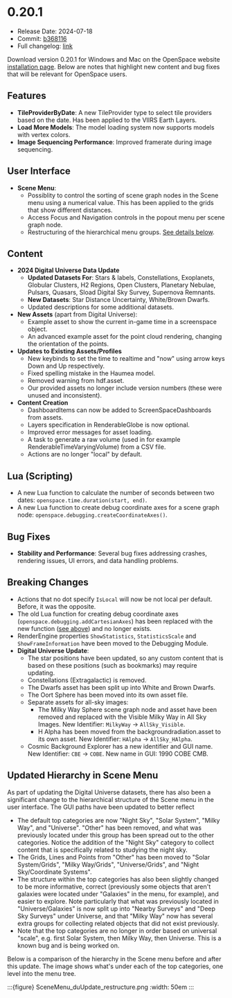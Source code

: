 # 0.20.1
  - Release Date: 2024-07-18
  - Commit: [b368116](https://github.com/OpenSpace/OpenSpace/commit/c26f9db7d427c9d72f339f745cb2e5fb243ca6aa)
  - Full changelog: [link](https://github.com/OpenSpace/OpenSpace/releases/tag/releases%2Fv0.20.1)

Download version 0.20.1 for Windows and Mac on the OpenSpace website [installation page](https://openspaceproject.com/version-0201). Below are notes that highlight new content and bug fixes that will be relevant for OpenSpace users.


## Features
- **TileProviderByDate**: A new TileProvider type to select tile providers based on the date. Has been applied to the VIIRS Earth Layers.
- **Load More Models**: The model loading system now supports models with vertex colors.
- **Image Sequencing Performance**: Improved framerate during image sequencing.

## User Interface
- **Scene Menu**:
  - Possiblity to control the sorting of scene graph nodes in the Scene menu using a numerical value. This has been applied to the grids that show different distances.
  - Access Focus and Navigation controls in the popout menu per scene graph node.
  - Restructuring of the hierarchical menu groups. [See details below](#updated-hierarchy-in-scene-menu).

## Content
- **2024 Digital Universe Data Update**
  - **Updated Datasets For**: Stars & labels, Constellations, Exoplanets, Globular Clusters, H2 Regions, Open Clusters, Planetary Nebulae, Pulsars, Quasars, Sload Digital Sky Survey, Supernova Remnants.
  - **New Datasets**: Star Distance Uncertainty, White/Brown Dwarfs.
  - Updated descriptions for some additional datasets.
- **New Assets** (apart from Digital Universe):
  - Example asset to show the current in-game time in a screenspace object.
  - An advanced example asset for the point cloud rendering, changing the orientation of the points.
- **Updates to Existing Assets/Profiles**
  - New keybinds to set the time to realtime and "now" using arrow keys Down and Up respectively.
  - Fixed spelling mistake in the Haumea model.
  - Removed warning from hdf.asset.
  - Our provided assets no longer include version numbers (these were unused and inconsistent).
- **Content Creation**
  - DashboardItems can now be added to ScreenSpaceDashboards from assets.
  - Layers specification in RenderableGlobe is now optional.
  - Improved error messages for asset loading.
  - A task to generate a raw volume (used in for example RenderableTimeVaryingVolume) from a CSV file.
  - Actions are no longer "local" by default.

## Lua (Scripting)
- A new Lua function to calculate the number of seconds between two dates: `openspace.time.duration(start, end)`.
- A new Lua function to create debug coordinate axes for a scene graph node: `openspace.debugging.createCoordinateAxes()`.

## Bug Fixes
- **Stability and Performance**: Several bug fixes addressing crashes, rendering issues, UI errors, and data handling problems.

## Breaking Changes
- Actions that no dot specify `IsLocal` will now be not local per default. Before, it was the opposite.
- The old Lua function for creating debug coordinate axes (`openspace.debugging.addCartesianAxes`) has been replaced with the new function ([see above](#lua-scripting)) and no longer exists.
- RenderEngine properties `ShowStatistics`, `StatisticsScale` and `ShowFrameInformation` have been moved to the Debugging Module.
- **Digital Universe Update**:
  - The star positions have been updated, so any custom content that is based on these positions (such as bookmarks) may require updating.
  - Constellations (Extragalactic) is removed.
  - The Dwarfs asset has been split up into White and Brown Dwarfs.
  - The Oort Sphere has been moved into its own asset file.
  - Separate assets for all-sky images:
    - The Milky Way Sphere scene graph node and asset have been removed and replaced with the Visible Milky Way in All Sky Images. New Identifier: `MilkyWay` -> `AllSky_Visible`.
    - H Alpha has been moved from the backgroundradiation.asset to its own asset. New Identifier: `HAlpha` -> `AllSky_HAlpha`.
  - Cosmic Background Explorer has a new identifier and GUI name. New Identifier: `CBE` -> `COBE`. New name in GUI: 1990 COBE CMB.

## Updated Hierarchy in Scene Menu

As part of updating the Digital Universe datasets, there has also been a significant change to the hierarchical structure of the Scene menu in the user interface. The GUI paths have been updated to better reflect

- The default top categories are now "Night Sky", "Solar System", "Milky Way", and "Universe". "Other" has been removed, and what was previously located under this group has been spread out to the other categories. Notice the addition of the "Night Sky" category to collect content that is specifically related to studying the night sky.
- The Grids, Lines and Points from "Other" has been moved to "Solar System/Grids", "Milky Way/Grids", "Universe/Grids", and "Night Sky/Coordinate Systems".
- The structure within the top categories has also been slightly changed to be more informative, correct (previously some objects that aren't galaxies were located under "Galaxies" in the menu, for example), and easier to explore. Note particularly that what was previously located in "Universe/Galaxies" is now split up into "Nearby Surveys" and "Deep Sky Surveys" under Universe, and that "Milky Way" now has several extra groups for collecting related objects that did not exist previously.
- Note that the top categories are no longer in order based on universal "scale", e.g. first Solar System, then Milky Way, then Universe. This is a known bug and is being worked on.

Below is a comparison of the hierarchy in the Scene menu before and after this update. The image shows what's under each of the top categories, one level into the menu tree.

:::{figure} SceneMenu_duUpdate_restructure.png
:width: 50em
:::
